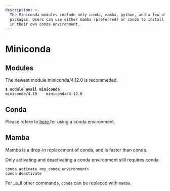 ```yaml
---
description: >-
  The Miniconda modules include only conda, mamba, python, and a few other
  packages. Users can use either mamba (preferred) or condo to install packages
  in their own conda environment.
---
```


# Miniconda

## Modules

The newest module miniconda/4.12.0 is recommeded.

<pre><code><strong>$ module avail miniconda
</strong>miniconda/4.10    miniconda/4.12.0  </code></pre>

## Conda

Please refere to [here ](anaconda.md#conda)for using a conda environment.

## Mamba

Mamba is a drop-in replacement of conda, and is faster than conda.&#x20;

Only activating and deactivating a conda environment still requires conda

```
conda activate <my_conda_environment>
conda deactivate
```

&#x20;For _a_ll other commands, `conda` can be replaced with `mamba`.
